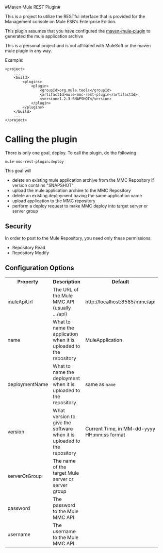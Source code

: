 #Maven Mule REST Plugin#

This is a project to utilize the RESTful interface that is provided for the Management console on Mule ESB's Enterprise Edition. 

This plugin assumes that you have configured the [maven-mule-plugin](https://github.com/mulesoft/maven-mule-plugin) to generated the mule application archive

This is a personal project and is not affiliated with MuleSoft or the maven mule plugin in any way.

Example:

	<project>
		...
		<build>
			<plugins>
				<plugin>
					<groupId>org.mule.tools</groupId>
					<artifactId>mule-mmc-rest-plugin</artifactId>
					<version>1.2.3-SNAPSHOT</version>
				</plugin>
			</plugins>
		</build>
		...
	</project>

# Calling the plugin #

There is only one goal, deploy. To call the plugin, do the following

	mule-mmc-rest-plugin:deploy
	
This goal will
*   delete an existing mule application archive from the MMC Repository if version contains "SNAPSHOT"
*	upload the mule application archive to the MMC Repository
*	delete an existing deployment having the same application name
*	upload application to the MMC repository
*	perform a deploy request to make MMC deploy into target server or server group

## Security ##
In order to post to the Mule Repository, you need only these permissions:

*	Repository Read 
*	Repository Modify

## Configuration Options ##
<table>
	<tr>
		<th>Property
		<th>Description
		<th>Default
<tr>
	<td>
		muleApiUrl
	<td>
		The URL of the Mule MMC API (usually .../api)
	<td>
		http://localhost:8585/mmc/api
<tr>
	<td>
		name
	<td>
		What to name the application when it is uploaded to the repository
	<td>
		MuleApplication
<tr>
	<td>
		deploymentName
	<td>
		What to name the deployment when it is uploaded to the repository
	<td>
		same as <code>name</code>
<tr>
	<td>
		version
	<td>
		What version to give the software when it is uploaded to the repository
	<td>
		Current Time, in MM-dd-yyyy HH:mm:ss format
<tr>
	<td>
		serverOrGroup
	<td>
		The name of the target Mule server or server group
	<td>
<tr>
	<td>
		password
	<td>
		The password to the Mule MMC API.
	<td>
<tr>
	<td>
		username
	<td>
		The username to the Mule MMC API.
	<td>
</table> 
